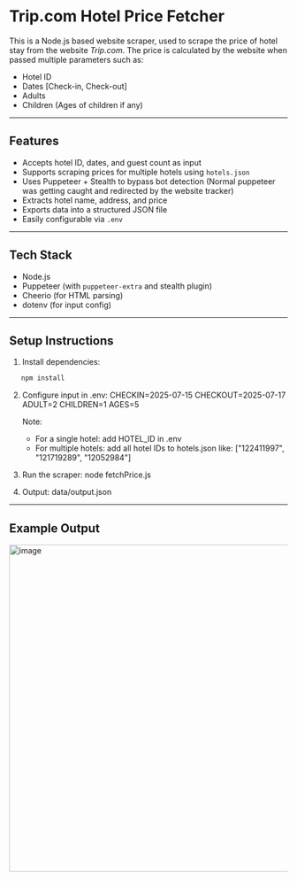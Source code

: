 # Trip.com Hotel Price Fetcher

This is a Node.js based website scraper, used to scrape the price of hotel stay from the website *Trip.com*. The price is calculated by the website when passed multiple parameters such as:

- Hotel ID  
- Dates [Check-in, Check-out]  
- Adults  
- Children (Ages of children if any)

---

## Features

- Accepts hotel ID, dates, and guest count as input  
- Supports scraping prices for multiple hotels using `hotels.json`  
- Uses Puppeteer + Stealth to bypass bot detection (Normal puppeteer was getting caught and redirected by the website tracker)  
- Extracts hotel name, address, and price  
- Exports data into a structured JSON file  
- Easily configurable via `.env`

---

## Tech Stack

- Node.js  
- Puppeteer (with `puppeteer-extra` and stealth plugin)  
- Cheerio (for HTML parsing)  
- dotenv (for input config)

---

## Setup Instructions

1. Install dependencies:
```bash
   npm install
```

2. Configure input in .env:
   CHECKIN=2025-07-15
   CHECKOUT=2025-07-17
   ADULT=2
   CHILDREN=1
   AGES=5

   Note:
   - For a single hotel: add HOTEL_ID in .env
   - For multiple hotels: add all hotel IDs to hotels.json like:
     ["122411997", "121719289", "12052984"]

3. Run the scraper:
   node fetchPrice.js

4. Output:
   data/output.json

---

## Example Output
<img width="1319" height="591" alt="image" src="https://github.com/user-attachments/assets/a2946521-cc50-46f4-a054-0f45c876971a" />

